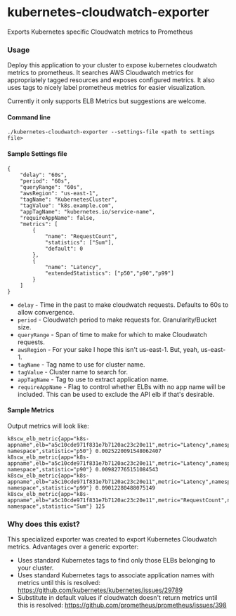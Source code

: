 # kubernetes-cloudwatch-exporter

Exports Kubernetes specific Cloudwatch metrics to Prometheus

### Usage

Deploy this application to your cluster to expose kubernetes cloudwatch metrics to prometheus.  It searches AWS Cloudwatch metrics for appropriately tagged resources and exposes configured metrics.  It also uses tags to nicely label prometheus metrics for easier visualization.

Currently it only supports ELB Metrics but suggestions are welcome.

#### Command line 

`./kubernetes-cloudwatch-exporter --settings-file <path to settings file>`

#### Sample Settings file

```
{
    "delay": "60s",
    "period": "60s",
    "queryRange": "60s",
    "awsRegion": "us-east-1",
    "tagName": "KubernetesCluster",
    "tagValue": "k8s.example.com",
    "appTagName": "kubernetes.io/service-name",
    "requireAppName": false,
    "metrics": [
        {
            "name": "RequestCount",
            "statistics": ["Sum"],
            "default": 0
        },
        {
            "name": "Latency",
            "extendedStatistics": ["p50","p90","p99"]
        }
    ]
}
```

- `delay` - Time in the past to make cloudwatch requests.  Defaults to 60s to allow convergence.
- `period` - Cloudwatch period to make requests for.  Granularity/Bucket size.
- `queryRange` - Span of time to make for which to make Cloudwatch requests.
- `awsRegion` - For your sake I hope this isn't us-east-1. But, yeah, us-east-1.
- `tagName` - Tag name to use for cluster name.
- `tagValue` - Cluster name to search for.
- `appTagName` - Tag to use to extract application name.
- `requireAppName` - Flag to control whether ELBs with no app name will be included.  This can be used to exclude the API elb if that's desirable.

#### Sample Metrics

Output metrics will look like:

```
k8scw_elb_metric{app="k8s-appname",elb="a5c10cde971f831e7b7120ac23c20e11",metric="Latency",namespace="k8s-namespace",statistic="p50"} 0.0025220091548062407
k8scw_elb_metric{app="k8s-appname",elb="a5c10cde971f831e7b7120ac23c20e11",metric="Latency",namespace="k8s-namespace",statistic="p90"} 0.009827765151084543
k8scw_elb_metric{app="k8s-appname",elb="a5c10cde971f831e7b7120ac23c20e11",metric="Latency",namespace="k8s-namespace",statistic="p99"} 0.09012280488075149
k8scw_elb_metric{app="k8s-appname",elb="a5c10cde971f831e7b7120ac23c20e11",metric="RequestCount",namespace="k8s-namespace",statistic="Sum"} 125
```

### Why does this exist?

This specialized exporter was created to export Kubernetes Cloudwatch metrics.  Advantages over a generic exporter:

- Uses standard Kubernetes tags to find only those ELBs belonging to your cluster.
- Uses standard Kubernetes tags to associate application names with metrics until this is resolved:  https://github.com/kubernetes/kubernetes/issues/29789
- Substitute in default values if cloudwatch doesn't return metrics until this is resolved:  https://github.com/prometheus/prometheus/issues/398